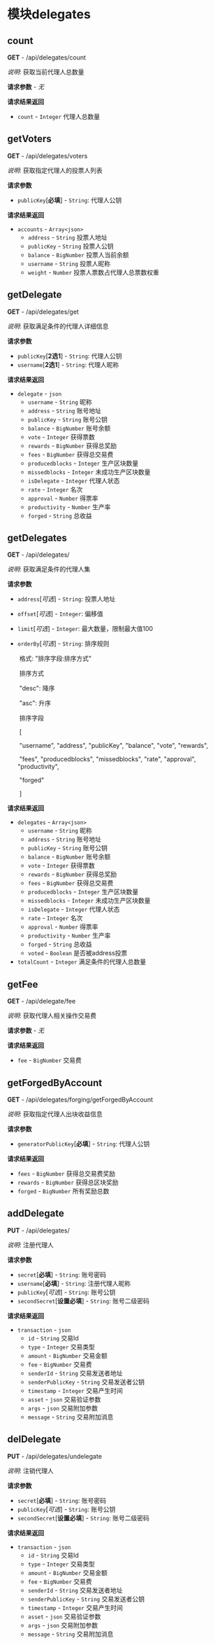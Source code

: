# 模块delegates

## count

**GET** - /api/delegates/count

*说明*: 获取当前代理人总数量

**请求参数** - *无*

**请求结果返回**

- `count` - `Integer` 代理人总数量

## getVoters

**GET** - /api/delegates/voters

*说明*: 获取指定代理人的投票人列表

**请求参数**

- `publicKey`[**必填**] - `String`: 代理人公钥

**请求结果返回**

- `accounts` - `Array<json>`
  - `address` - `String` 投票人地址
  - `publicKey` - `String` 投票人公钥
  - `balance` - `BigNumber` 投票人当前余额
  - `username` - `String` 投票人昵称
  - `weight` - `Number` 投票人票数占代理人总票数权重

## getDelegate

**GET** - /api/delegates/get

*说明*: 获取满足条件的代理人详细信息

**请求参数**

- `publicKey`[**2选1**] - `String`: 代理人公钥
- `username`[**2选1**] - `String`: 代理人昵称

**请求结果返回**

- `delegate` - `json`
  - `username` - `String` 昵称
  - `address` - `String` 账号地址
  - `publicKey` - `String` 账号公钥
  - `balance` - `BigNumber` 账号余额
  - `vote` - `Integer` 获得票数
  - `rewards` - `BigNumber` 获得总奖励
  - `fees` - `BigNumber` 获得总交易费
  - `producedblocks` - `Integer` 生产区块数量
  - `missedblocks` - `Integer` 未成功生产区块数量
  - `isDelegate` - `Integer` 代理人状态
  - `rate` - `Integer` 名次
  - `approval` - `Number` 得票率
  - `productivity` - `Number` 生产率
  - `forged` - `String` 总收益

## getDelegates

**GET** - /api/delegates/

*说明*: 获取满足条件的代理人集

**请求参数**

- `address`[*可选*] - `String`: 投票人地址

- `offset`[*可选*] - `Integer`: 偏移值

- `limit`[*可选*] - `Integer`: 最大数量，限制最大值100

- `orderBy`[*可选*] - `String`:  排序规则

  ​	格式: "排序字段:排序方式"

  ​	排序方式

  ​		"desc": 降序

  ​		"asc": 升序

  ​	排序字段

  ​		[

  ​			"username", "address", "publicKey", "balance", "vote", "rewards",

  ​			"fees", "producedblocks", "missedblocks", "rate", "approval", "productivity",

  ​			"forged"

  ​		]

**请求结果返回**

- `delegates` - `Array<json>`
  - `username` - `String` 昵称
  - `address` - `String` 账号地址
  - `publicKey` - `String` 账号公钥
  - `balance` - `BigNumber` 账号余额
  - `vote` - `Integer` 获得票数
  - `rewards` - `BigNumber` 获得总奖励
  - `fees` - `BigNumber` 获得总交易费
  - `producedblocks` - `Integer` 生产区块数量
  - `missedblocks` - `Integer` 未成功生产区块数量
  - `isDelegate` - `Integer` 代理人状态
  - `rate` - `Integer` 名次
  - `approval` - `Number` 得票率
  - `productivity` - `Number` 生产率
  - `forged` - `String` 总收益
  - `voted` - `Boolean` 是否被address投票
- `totalCount` - `Integer` 满足条件的代理人总数量

## getFee

**GET** - /api/delegate/fee

*说明*: 获取代理人相关操作交易费

**请求参数** - *无*

**请求结果返回**

- `fee` - `BigNumber` 交易费

## getForgedByAccount

**GET** - /api/delegates/forging/getForgedByAccount

*说明*: 获取指定代理人出块收益信息

**请求参数**

- `generatorPublicKey`[**必填**] - `String`: 代理人公钥

**请求结果返回**

- `fees` - `BigNumber` 获得总交易费奖励
- `rewards` - `BigNumber` 获得总区块奖励
- `forged` - `BigNumber` 所有奖励总数

## addDelegate

**PUT** - /api/delegates/

*说明*: 注册代理人

**请求参数**

- `secret`[**必填**] - `String`: 账号密码
- `username`[**必填**] - `String`: 注册代理人昵称
- `publicKey`[*可选*] - `String`: 账号公钥
- `secondSecret`[**设置必填**] - `String`: 账号二级密码

**请求结果返回**

- `transaction` - `json`
  - `id` - `String` 交易Id
  - `type` - `Integer` 交易类型
  - `amount` - `BigNumber` 交易金额
  - `fee` - `BigNumber` 交易费
  - `senderId` - `String` 交易发送者地址
  - `senderPublicKey` - `String` 交易发送者公钥
  - `timestamp` - `Integer` 交易产生时间
  - `asset` - `json` 交易验证参数
  - `args` - `json` 交易附加参数
  - `message` - `String` 交易附加消息

## delDelegate

**PUT** - /api/delegates/undelegate

*说明*: 注销代理人

**请求参数**

- `secret`[**必填**] - `String`: 账号密码
- `publicKey`[*可选*] - `String`: 账号公钥
- `secondSecret`[**设置必填**] - `String`: 账号二级密码

**请求结果返回**

- `transaction` - `json`
  - `id` - `String` 交易Id
  - `type` - `Integer` 交易类型
  - `amount` - `BigNumber` 交易金额
  - `fee` - `BigNumber` 交易费
  - `senderId` - `String` 交易发送者地址
  - `senderPublicKey` - `String` 交易发送者公钥
  - `timestamp` - `Integer` 交易产生时间
  - `asset` - `json` 交易验证参数
  - `args` - `json` 交易附加参数
  - `message` - `String` 交易附加消息


